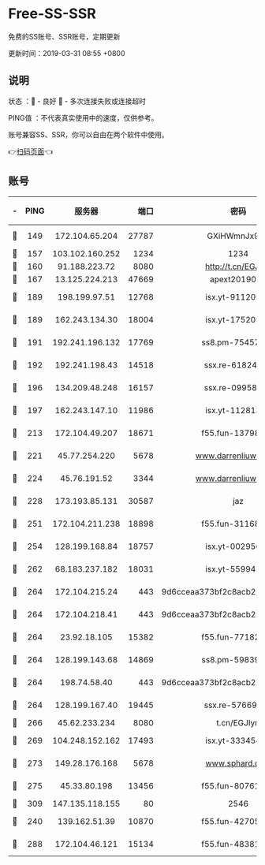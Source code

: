 # Free-SS-SSR

免费的SS账号、SSR账号，定期更新

更新时间：2019-03-31 08:55 +0800

## 说明

状态     ：🙂 - 良好 🙁 - 多次连接失败或连接超时

PING值   ：不代表真实使用中的速度，仅供参考。

账号兼容SS、SSR，你可以自由在两个软件中使用。

👉[扫码页面](https://liesauer.github.io/Free-SS-SSR/)👈

## 账号

|-|PING|服务器|端口|密码|加密方式|区域|
|:----:|:----:|:-----:|-----:|:----:|:----:|:----:|
|🙂|149|172.104.65.204|27787|GXiHWmnJx94S|aes-256-cfb|JP|
|🙂|157|103.102.160.252|1234|1234|rc4-md5|JP|
|🙂|160|91.188.223.72|8080|http://t.cn/EGJIyrl|rc4-md5|RU|
|🙂|167|13.125.224.213|47669|apext2019001|chacha20|KR|
|🙂|189|198.199.97.51|12768|isx.yt-91120534|aes-256-cfb|US|
|🙂|189|162.243.134.30|18004|isx.yt-17520529|aes-256-cfb|US|
|🙂|191|192.241.196.132|17769|ss8.pm-75457473|aes-256-cfb|US|
|🙂|192|192.241.198.43|14518|ssx.re-61824417|aes-256-cfb|US|
|🙂|196|134.209.48.248|16157|ssx.re-09958168|aes-256-cfb|US|
|🙂|197|162.243.147.10|11986|isx.yt-11281384|aes-256-cfb|US|
|🙂|213|172.104.49.207|18671|f55.fun-13798673|aes-256-cfb|SG|
|🙂|221|45.77.254.220|5678|www.darrenliuwei.com|aes-256-cfb|SG|
|🙂|224|45.76.191.52|3344|www.darrenliuwei.com|aes-256-cfb|JP|
|🙂|228|173.193.85.131|30587|jaz|aes-256-cfb|US|
|🙂|251|172.104.211.238|18898|f55.fun-31168082|aes-256-cfb|US|
|🙂|254|128.199.168.84|18757|isx.yt-00295653|aes-256-cfb|SG|
|🙂|262|68.183.237.182|18031|isx.yt-55994128|aes-256-cfb|SG|
|🙂|264|172.104.215.24|443|9d6cceaa373bf2c8acb22e60b6a58be6|aes-256-cfb|US|
|🙂|264|172.104.218.41|443|9d6cceaa373bf2c8acb22e60b6a58be6|aes-256-cfb|US|
|🙂|264|23.92.18.105|15382|f55.fun-77182272|aes-256-cfb|US|
|🙂|264|128.199.143.68|14869|ss8.pm-59839550|aes-256-cfb|SG|
|🙂|264|198.74.58.40|443|9d6cceaa373bf2c8acb22e60b6a58be6|aes-256-cfb|US|
|🙂|264|128.199.167.40|19445|ssx.re-57669332|aes-256-cfb|SG|
|🙂|266|45.62.233.234|8080|t.cn/EGJIyrl|rc4-md5|CA|
|🙂|269|104.248.152.162|17493|isx.yt-33345420|aes-256-cfb|SG|
|🙂|273|149.28.176.168|5678|www.sphard.com|aes-256-cfb|AU|
|🙂|275|45.33.80.198|13456|f55.fun-80761096|aes-256-cfb|US|
|🙂|309|147.135.118.155|80|2546|chacha20|US|
|🙂|240|139.162.51.39|10870|f55.fun-42705355|aes-256-cfb|SG|
|🙂|288|172.104.46.121|15134|f55.fun-48381477|aes-256-cfb|SG|
